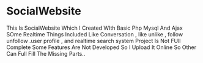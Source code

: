 # SocialWebsite

This Is SocialWebsite Which I Created WIth Basic Php Mysql And Ajax SOme Realtime Things Included Like Conversation , like unlike , follow unfollow .user profile , and realtime search system  Project Is Not FUll Complete Some Features Are Not Developed So I Upload It Online So Other Can Full Fill The Missing Parts..
